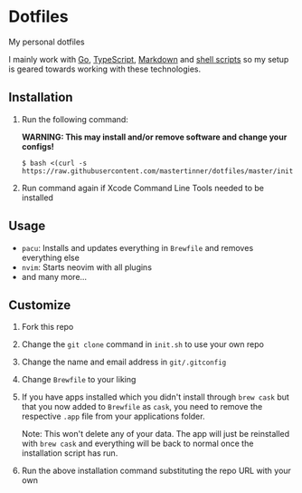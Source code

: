 # Dotfiles

My personal dotfiles

I mainly work with [Go](https://golang.org/), [TypeScript](https://www.typescriptlang.org/), [Markdown](https://en.wikipedia.org/wiki/Markdown) and [shell scripts](https://en.wikipedia.org/wiki/Shell_script) so my setup is geared towards working with these technologies.

## Installation

1. Run the following command:

    **WARNING: This may install and/or remove software and change your configs!**

    ```shell
    $ bash <(curl -s https://raw.githubusercontent.com/mastertinner/dotfiles/master/init.sh)
    ```

1. Run command again if Xcode Command Line Tools needed to be installed

## Usage

* `pacu`: Installs and updates everything in `Brewfile` and removes everything else
* `nvim`: Starts neovim with all plugins
* and many more...

## Customize

1. Fork this repo
1. Change the `git clone` command in `init.sh` to use your own repo
1. Change the name and email address in `git/.gitconfig`
1. Change `Brewfile` to your liking
1. If you have apps installed which you didn't install through `brew cask` but that you now added to `Brewfile` as `cask`, you need to remove the respective `.app` file from your applications folder.

    Note: This won't delete any of your data. The app will just be reinstalled with `brew cask` and everything will be back to normal once the installation script has run.

1. Run the above installation command substituting the repo URL with your own
